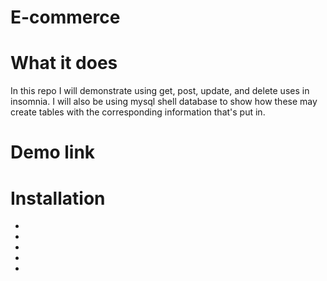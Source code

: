 # E-commerce

# What it does

 In this repo I will demonstrate using get, post, update, and delete uses in insomnia. I will also be using mysql shell database to show how these may create tables with the corresponding information that's put in.
 
 # Demo link 
 
 
 
 # Installation
<ul>
  <li><li>
  <li></li>
  <li></li>
  <li></li>
</ul>
